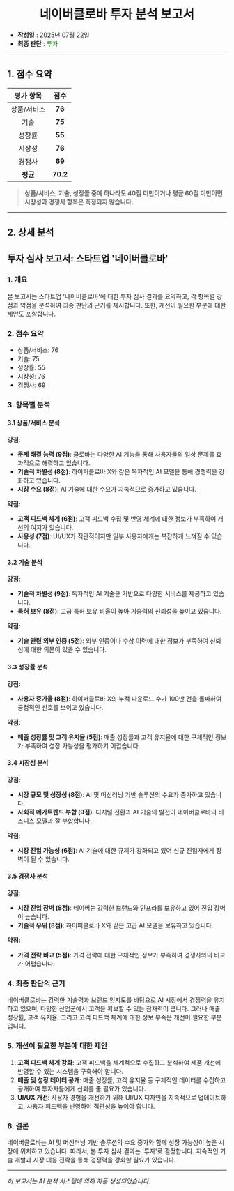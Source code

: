 <h1 align='center'>네이버클로바 투자 분석 보고서</h1>

- **작성일** : 2025년 07월 22일
- **최종 판단** : <span style='color:green;'>투자</span>

---

## 1. 점수 요약

| 평가 항목 | 점수 |
|:-----------:|:----:|
| 상품/서비스 | **76** |
| 기술 | **75** |
| 성장률 | **55** |
| 시장성 | **76** |
| 경쟁사 | **69** |
| **평균** | **70.2** |

> **상품/서비스, 기술, 성장률 중에 하나라도 40점 미만이거나 평균 60점 미만이면 시장성과 경쟁사 항목은 측정되지 않습니다.**

---

## 2. 상세 분석

## **투자 심사 보고서: 스타트업 '네이버클로바'**

### **1. 개요**
본 보고서는 스타트업 '네이버클로바'에 대한 투자 심사 결과를 요약하고, 각 항목별 강점과 약점을 분석하여 최종 판단의 근거를 제시합니다. 또한, 개선이 필요한 부분에 대한 제안도 포함합니다.

### **2. 점수 요약**
- 상품/서비스: 76
- 기술: 75
- 성장률: 55
- 시장성: 76
- 경쟁사: 69

### **3. 항목별 분석**

#### **3.1 상품/서비스 분석**
**강점:**
- **문제 해결 능력 (9점)**: 클로바는 다양한 AI 기능을 통해 사용자들의 일상 문제를 효과적으로 해결하고 있습니다.
- **기술적 차별성 (8점)**: 하이퍼클로바 X와 같은 독자적인 AI 모델을 통해 경쟁력을 강화하고 있습니다.
- **시장 수요 (8점)**: AI 기술에 대한 수요가 지속적으로 증가하고 있습니다.

**약점:**
- **고객 피드백 체계 (6점)**: 고객 피드백 수집 및 반영 체계에 대한 정보가 부족하여 개선의 여지가 있습니다.
- **사용성 (7점)**: UI/UX가 직관적이지만 일부 사용자에게는 복잡하게 느껴질 수 있습니다.

#### **3.2 기술 분석**
**강점:**
- **기술적 차별성 (9점)**: 독자적인 AI 기술을 기반으로 다양한 서비스를 제공하고 있습니다.
- **특허 보유 (8점)**: 고급 특허 보유 비율이 높아 기술력의 신뢰성을 높이고 있습니다.

**약점:**
- **기술 관련 외부 인증 (5점)**: 외부 인증이나 수상 이력에 대한 정보가 부족하여 신뢰성에 대한 의문이 있을 수 있습니다.

#### **3.3 성장률 분석**
**강점:**
- **사용자 증가율 (8점)**: 하이퍼클로바 X의 누적 다운로드 수가 100만 건을 돌파하여 긍정적인 신호를 보이고 있습니다.

**약점:**
- **매출 성장률 및 고객 유지율 (5점)**: 매출 성장률과 고객 유지율에 대한 구체적인 정보가 부족하여 성장 가능성을 평가하기 어렵습니다.

#### **3.4 시장성 분석**
**강점:**
- **시장 규모 및 성장성 (8점)**: AI 및 머신러닝 기반 솔루션의 수요가 증가하고 있습니다.
- **사회적 메가트렌드 부합 (9점)**: 디지털 전환과 AI 기술의 발전이 네이버클로바의 비즈니스 모델과 잘 부합합니다.

**약점:**
- **시장 진입 가능성 (6점)**: AI 기술에 대한 규제가 강화되고 있어 신규 진입자에게 장벽이 될 수 있습니다.

#### **3.5 경쟁사 분석**
**강점:**
- **시장 진입 장벽 (8점)**: 네이버는 강력한 브랜드와 인프라를 보유하고 있어 진입 장벽이 높습니다.
- **기술적 우위 (8점)**: 하이퍼클로바 X와 같은 고급 AI 모델을 보유하고 있습니다.

**약점:**
- **가격 전략 비교 (5점)**: 가격 전략에 대한 구체적인 정보가 부족하여 경쟁사와의 비교가 어렵습니다.

### **4. 최종 판단의 근거**
네이버클로바는 강력한 기술력과 브랜드 인지도를 바탕으로 AI 시장에서 경쟁력을 유지하고 있으며, 다양한 산업군에서 고객을 확보할 수 있는 잠재력이 큽니다. 그러나 매출 성장률, 고객 유지율, 그리고 고객 피드백 체계에 대한 정보 부족은 개선이 필요한 부분입니다. 

### **5. 개선이 필요한 부분에 대한 제안**
1. **고객 피드백 체계 강화**: 고객 피드백을 체계적으로 수집하고 분석하여 제품 개선에 반영할 수 있는 시스템을 구축해야 합니다.
2. **매출 및 성장 데이터 공개**: 매출 성장률, 고객 유지율 등 구체적인 데이터를 수집하고 공개하여 투자자들에게 신뢰를 줄 필요가 있습니다.
3. **UI/UX 개선**: 사용자 경험을 개선하기 위해 UI/UX 디자인을 지속적으로 업데이트하고, 사용자 피드백을 반영하여 직관성을 높여야 합니다.

### **6. 결론**
네이버클로바는 AI 및 머신러닝 기반 솔루션의 수요 증가와 함께 성장 가능성이 높은 시장에 위치하고 있습니다. 따라서, 본 투자 심사 결과는 '투자'로 결정합니다. 지속적인 기술 개발과 시장 대응 전략을 통해 경쟁력을 강화할 필요가 있습니다.

---
*이 보고서는 AI 분석 시스템에 의해 자동 생성되었습니다.*